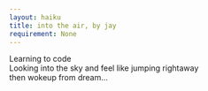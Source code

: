 ```yaml
---
layout: haiku
title: into the air, by jay
requirement: None
---
```

Learning to code<br>
Looking into the sky and feel like jumping rightaway<br>
then wokeup from dream...<br>